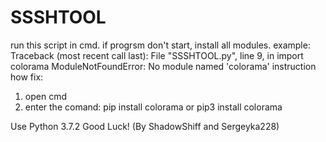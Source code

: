 # SSSHTOOL
run this script in cmd.
if progrsm don't start, install all modules.
example:
Traceback (most recent call last):
File "SSSHTOOL.py", line 9, in <module>
import colorama
ModuleNotFoundError: No module named 'colorama'
instruction how fix:
1. open cmd
2. enter the comand:
pip install colorama
or
pip3 install colorama

Use Python 3.7.2
Good Luck!
(By ShadowShiff and Sergeyka228)
